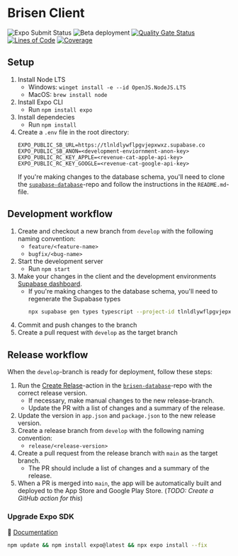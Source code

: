 # Brisen Client
![Expo Submit Status](https://github.com/brisen-app/brisen-client/actions/workflows/build_submit.yml/badge.svg)
![Beta deployment](https://github.com/brisen-app/brisen-client/actions/workflows/build_beta.yml/badge.svg)
[![Quality Gate Status](https://sonarqube.kallerud.no/api/project_badges/measure?project=brisen-app_brisen-client_26c99873-d531-464d-a9a9-0ea569442bdd&metric=alert_status&token=sqb_fb9cf3e8f814b6cb097b5b0c7290a06d0544dac4)](https://sonarqube.kallerud.no/dashboard?id=brisen-app_brisen-client_26c99873-d531-464d-a9a9-0ea569442bdd)
[![Lines of Code](https://sonarqube.kallerud.no/api/project_badges/measure?project=brisen-app_brisen-client_26c99873-d531-464d-a9a9-0ea569442bdd&metric=ncloc&token=sqb_fb9cf3e8f814b6cb097b5b0c7290a06d0544dac4)](https://sonarqube.kallerud.no/dashboard?id=brisen-app_brisen-client_26c99873-d531-464d-a9a9-0ea569442bdd)
[![Coverage](https://sonarqube.kallerud.no/api/project_badges/measure?project=brisen-app_brisen-client_26c99873-d531-464d-a9a9-0ea569442bdd&metric=coverage&token=sqb_fb9cf3e8f814b6cb097b5b0c7290a06d0544dac4)](https://sonarqube.kallerud.no/dashboard?id=brisen-app_brisen-client_26c99873-d531-464d-a9a9-0ea569442bdd)

## Setup

1. Install Node LTS
   - Windows: `winget install -e --id OpenJS.NodeJS.LTS`
   - MacOS: `brew install node`
1. Install Expo CLI
   - Run `npm install expo`
1. Install dependecies
   - Run `npm install`
1. Create a `.env` file in the root directory:
   ```env
   EXPO_PUBLIC_SB_URL=https://tlnldlywflpgvjepxwxz.supabase.co
   EXPO_PUBLIC_SB_ANON=<development-enviornment-anon-key>
   EXPO_PUBLIC_RC_KEY_APPLE=<revenue-cat-apple-api-key>
   EXPO_PUBLIC_RC_KEY_GOOGLE=<revenue-cat-google-api-key>
   ```
   If you're making changes to the database schema, you'll need to clone the [`supabase-database`](https://github.com/brisen-app/brisen-database)-repo and follow the instructions in the `README.md`-file.

## Development workflow

1. Create and checkout a new branch from `develop` with the following naming convention:
   - `feature/<feature-name>`
   - `bugfix/<bug-name>`
1. Start the development server
   - Run `npm start`
1. Make your changes in the client and the development environments [Supabase dashboard](https://supabase.com/dashboard/project/tlnldlywflpgvjepxwxz).
   - If you're making changes to the database schema, you'll need to regenerate the Supabase types
     ```bash
     npx supabase gen types typescript --project-id tlnldlywflpgvjepxwxz --schema public > models/supabase.ts
     ```
1. Commit and push changes to the branch
1. Create a pull request with `develop` as the target branch

## Release workflow

When the `develop`-branch is ready for deployment, follow these steps:

1. Run the [Create Relase](https://github.com/brisen-app/brisen-database/actions/workflows/create-release.yaml)-action in the [`brisen-database`](https://github.com/brisen-app/brisen-database)-repo with the correct release version.
   - If necessary, make manual changes to the new release-branch.
   - Update the PR with a list of changes and a summary of the release.
1. Update the version in `app.json` and `package.json` to the new release version.
1. Create a release branch from `develop` with the following naming convention:
   - `release/<release-version>`
1. Create a pull request from the release branch with `main` as the target branch.
   - The PR should include a list of changes and a summary of the release.
1. When a PR is merged into `main`, the app will be automatically built and deployed to the App Store and Google Play Store. (_TODO: Create a GitHub action for this_)

### Upgrade Expo SDK

🔗 [Documentation](https://docs.expo.dev/workflow/upgrading-expo-sdk-walkthrough/)

```bash
npm update && npm install expo@latest && npx expo install --fix
```
